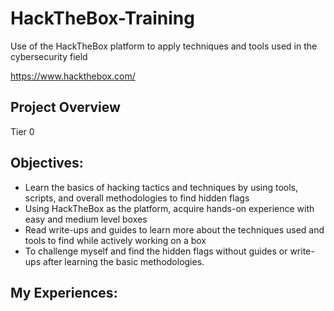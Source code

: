 # HackTheBox-Training
Use of the HackTheBox platform to apply techniques and tools used in the cybersecurity field

https://www.hackthebox.com/

## Project Overview
Tier 0


## Objectives:
- Learn the basics of hacking tactics and techniques by using tools, scripts, and overall methodologies to find hidden flags
- Using HackTheBox as the platform, acquire hands-on experience with easy and medium level boxes
- Read write-ups and guides to learn more about the techniques used and tools to find while actively working on a box
- To challenge myself and find the hidden flags without guides or write-ups after learning the basic methodologies.

## My Experiences:

